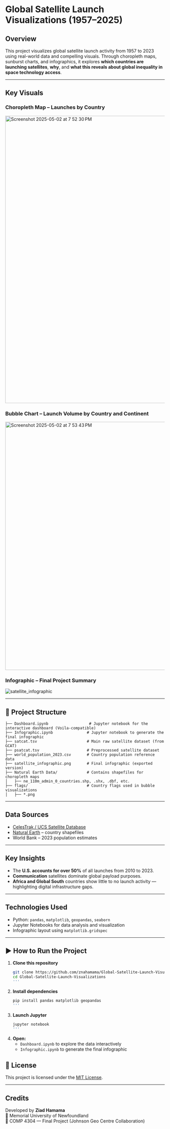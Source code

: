 # Global Satellite Launch Visualizations (1957–2025)

## Overview

This project visualizes global satellite launch activity from 1957 to 2023 using real-world data and compelling visuals. Through choropleth maps, sunburst charts, and infographics, it explores **which countries are launching satellites**, **why**, and **what this reveals about global inequality in space technology access**.

---

## Key Visuals

### Choropleth Map – Launches by Country
<img width="909" alt="Screenshot 2025-05-02 at 7 52 30 PM" src="https://github.com/user-attachments/assets/e3366040-02c4-4d42-a438-0fc7182a92c8" />


### Bubble Chart – Launch Volume by Country and Continent
<img width="785" alt="Screenshot 2025-05-02 at 7 53 43 PM" src="https://github.com/user-attachments/assets/8796651f-d7ad-402b-bf21-20678dd19008" />


### Infographic – Final Project Summary
![satellite_infographic](https://github.com/user-attachments/assets/69876ef8-6d6c-4744-a425-076f61402c52)

---

## 📁 Project Structure

```
├── Dashboard.ipynb                  # Jupyter notebook for the interactive dashboard (Voila-compatible)
├── Infographic.ipynb               # Jupyter notebook to generate the final infographic
├── satcat.tsv                      # Main raw satellite dataset (from GCAT)
├── psatcat.tsv                     # Preprocessed satellite dataset
├── world_population_2023.csv       # Country population reference data
├── satellite_infographic.png       # Final infographic (exported version)
├── Natural Earth Data/             # Contains shapefiles for choropleth maps
│   ├── ne_110m_admin_0_countries.shp, .shx, .dbf, etc.
├── flags/                          # Country flags used in bubble visualizations
│   ├── *.png
```
---

## Data Sources

- [CelesTrak / UCS Satellite Database](https://celestrak.org/satcat/)
- [Natural Earth](https://www.naturalearthdata.com/) – country shapefiles
- World Bank – 2023 population estimates

---

## Key Insights

- The **U.S. accounts for over 50%** of all launches from 2010 to 2023.
- **Communication** satellites dominate global payload purposes.
- **Africa and Global South** countries show little to no launch activity — highlighting digital infrastructure gaps.

---

## Technologies Used

- Python: `pandas`, `matplotlib`, `geopandas`, `seaborn`
- Jupyter Notebooks for data analysis and visualization
- Infographic layout using `matplotlib.gridspec`

---

## ▶️ How to Run the Project

1. **Clone this repository**
   ```bash
   git clone https://github.com/znahamama/Global-Satellite-Launch-Visualizations.git
   cd Global-Satellite-Launch-Visualizations
   '''
   
2. **Install dependencies**
   ```bash
   pip install pandas matplotlib geopandas
   '''

3. **Launch Jupyter**
   ```bash
   jupyter notebook
   '''

4. **Open:**
   - `Dashboard.ipynb` to explore the data interactively  
   - `Infographic.ipynb` to generate the final infographic




## 🪪 License

This project is licensed under the [MIT License](LICENSE).

---

## Credits

Developed by **Ziad Hamama**  
📍 Memorial University of Newfoundland  
📘 COMP 4304 — Final Project (Johnson Geo Centre Collaboration)
